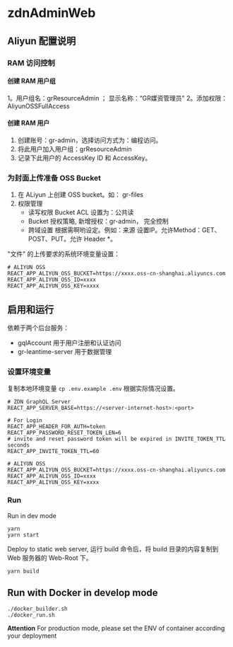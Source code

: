 # zdnAdminWeb

## Aliyun 配置说明

### RAM 访问控制

#### 创建 RAM 用户组

1。用户组名：grResourceAdmin ； 显示名称：“GR媒资管理员"
2。添加权限：AliyunOSSFullAccess

#### 创建 RAM 用户

1. 创建账号：gr-admin，选择访问方式为：编程访问。
2. 将此用户加入用户组：grResourceAdmin
3. 记录下此用户的 AccessKey ID 和 AccessKey。

### 为封面上传准备 OSS Bucket

1. 在 ALiyun 上创建 OSS bucket。如： gr-files
2. 权限管理 
    * 读写权限 Bucket ACL 设置为：公共读
    * Bucket 授权策略, 新增授权：gr-admin， 完全控制
    * 跨域设置 根据需啊哟设定。例如：来源 设置IP。允许Method：GET、POST、PUT。允许 Header *。
    
"文件" 的上传要求的系统环境变量设置：

    # ALIYUN OSS
    REACT_APP_ALIYUN_OSS_BUCKET=https://xxxx.oss-cn-shanghai.aliyuncs.com
    REACT_APP_ALIYUN_OSS_ID=xxxx
    REACT_APP_ALIYUN_OSS_KEY=xxxx

## 启用和运行

依赖于两个后台服务：

* gqlAccount 用于用户注册和认证访问
* gr-leantime-server 用于数据管理

### 设置环境变量

复制本地环境变量 `cp .env.example .env` 根据实际情况设置。

    # ZDN GraphQL Server
    REACT_APP_SERVER_BASE=https://<server-internet-host>:<port>
    
    # For Login
    REACT_APP_HEADER_FOR_AUTH=token
    REACT_APP_PASSWORD_RESET_TOKEN_LEN=6
    # invite and reset password token will be expired in INVITE_TOKEN_TTL seconds
    REACT_APP_INVITE_TOKEN_TTL=60
    
    # ALIYUN OSS
    REACT_APP_ALIYUN_OSS_BUCKET=https://xxxx.oss-cn-shanghai.aliyuncs.com
    REACT_APP_ALIYUN_OSS_ID=xxxx
    REACT_APP_ALIYUN_OSS_KEY=xxxx
    
### Run

Run in dev mode

    yarn
    yarn start

Deploy to static web server, 运行 build 命令后，将 build 目录的内容复制到 Web 服务器的 Web-Root 下。
    
    yarn build

## Run with Docker in develop mode
    
    ./docker_builder.sh
    ./docker_run.sh

**Attention** For production mode, please set the ENV of container according your deployment
